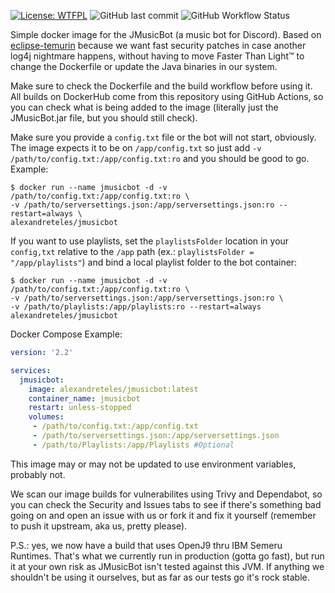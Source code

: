 [![License: WTFPL](https://img.shields.io/badge/License-WTFPL-brightgreen.svg)](http://www.wtfpl.net/about/)
![GitHub last commit](https://img.shields.io/github/last-commit/alexandreteles/jmusicbot_docker)
![GitHub Workflow Status](https://img.shields.io/github/workflow/status/alexandreteles/jmusicbot_docker/Build%20and%20push%20Docker%20image)

Simple docker image for the JMusicBot (a music bot for Discord). Based on [eclipse-temurin](https://hub.docker.com/_/eclipse-temurin) because we want fast security patches in case another log4j nightmare happens, without having to move Faster Than Light™ to change the Dockerfile or update the Java binaries in our system.

Make sure to check the Dockerfile and the build workflow before using it. All builds on DockerHub come from this repository using GitHub Actions, so you can check what is being added to the image (literally just the JMusicBot.jar file, but you should still check).

Make sure you provide a `config.txt` file or the bot will not start, obviously. The image expects it to be on `/app/config.txt` so just add `-v /path/to/config.txt:/app/config.txt:ro` and you should be good to go. Example:

```
$ docker run --name jmusicbot -d -v /path/to/config.txt:/app/config.txt:ro \
-v /path/to/serversettings.json:/app/serversettings.json:ro --restart=always \
alexandreteles/jmusicbot
```

If you want to use playlists, set the `playlistsFolder` location in your `config,txt` relative to the `/app` path (ex.: `playlistsFolder = "/app/playlists"`) and bind a local playlist folder to the bot container:

```
$ docker run --name jmusicbot -d -v /path/to/config.txt:/app/config.txt:ro \
-v /path/to/serversettings.json:/app/serversettings.json:ro \
-v /path/to/playlists:/app/playlists:ro --restart=always alexandreteles/jmusicbot
```

Docker Compose Example:
```yaml
version: '2.2'

services:
  jmusicbot:
    image: alexandreteles/jmusicbot:latest
    container_name: jmusicbot
    restart: unless-stopped
    volumes:
     - /path/to/config.txt:/app/config.txt
     - /path/to/serversettings.json:/app/serversettings.json
     - /path/to/Playlists:/app/Playlists #Optional
```

This image may or may not be updated to use environment variables, probably not.

We scan our image builds for vulnerabilites using Trivy and Dependabot, so you can check the Security and Issues tabs to see if there's something bad going on and open an issue with us or fork it and fix it yourself (remember to push it upstream, aka us, pretty please).

P.S.: yes, we now have a build that uses OpenJ9 thru IBM Semeru Runtimes. That's what we currently run in production (gotta go fast), but run it at your own risk as JMusicBot isn't tested against this JVM. If anything we shouldn't be using it ourselves, but as far as our tests go it's rock stable.
